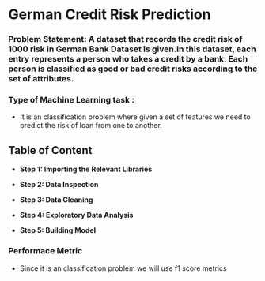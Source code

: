 # German Credit Risk Prediction

### **Problem Statement:** A dataset that records the credit risk of 1000 risk in German Bank Dataset is given.In this dataset, each entry represents a person who takes a credit by a bank. Each person is classified as good or bad credit risks according to the set of attributes.

### Type of Machine Learning task :
- It is an classification problem where given a set of features we need to predict the risk of loan from one to another.


## Table of Content

* __Step 1: Importing the Relevant Libraries__
    
* __Step 2: Data Inspection__
    
* __Step 3: Data Cleaning__
    
* __Step 4: Exploratory Data Analysis__
    
* __Step 5: Building Model__

### Performace Metric
- Since it is an classification problem we will use f1 score metrics
